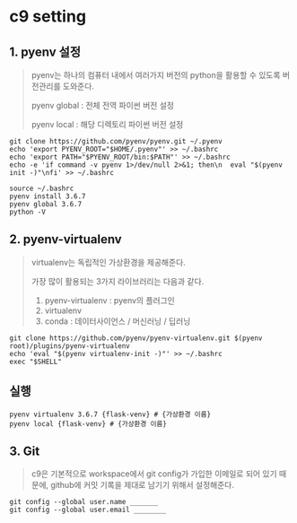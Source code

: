 # c9 setting

## 1. pyenv 설정

> pyenv는 하나의 컴퓨터 내에서 여러가지 버전의 python을 활용할 수 있도록 버전관리를 도와준다.
>
> pyenv global : 전체 전역 파이썬 버전 설정
>
> pyenv local : 해당 디렉토리 파이썬 버전 설정

```
git clone https://github.com/pyenv/pyenv.git ~/.pyenv
echo 'export PYENV_ROOT="$HOME/.pyenv"' >> ~/.bashrc
echo 'export PATH="$PYENV_ROOT/bin:$PATH"' >> ~/.bashrc
echo -e 'if command -v pyenv 1>/dev/null 2>&1; then\n  eval "$(pyenv init -)"\nfi' >> ~/.bashrc

source ~/.bashrc
pyenv install 3.6.7
pyenv global 3.6.7
python -V
```

## 2. pyenv-virtualenv

> virtualenv는 독립적인 가상환경을 제공해준다.
>
> 가장 많이 활용되는 3가지 라이브러리는 다음과 같다.
>
>  	1. pyenv-virtualenv : pyenv의 플러그인
>  	2. virtualenv
>  	3. conda : 데이터사이언스 / 머신러닝 / 딥러닝

```
git clone https://github.com/pyenv/pyenv-virtualenv.git $(pyenv root)/plugins/pyenv-virtualenv
echo 'eval "$(pyenv virtualenv-init -)"' >> ~/.bashrc
exec "$SHELL"
```

## 실행

```
pyenv virtualenv 3.6.7 {flask-venv} # {가상환경 이름}
pyenv local {flask-venv} # {가상환경 이름}
```



## 3. Git

> c9은 기본적으로 workspace에서 git config가 가입한 이메일로 되어 있기 때문에, github에 커밋 기록을 제대로 남기기 위해서 설정해준다.

```
git config --global user.name _______
git config --global user.email ________
```

